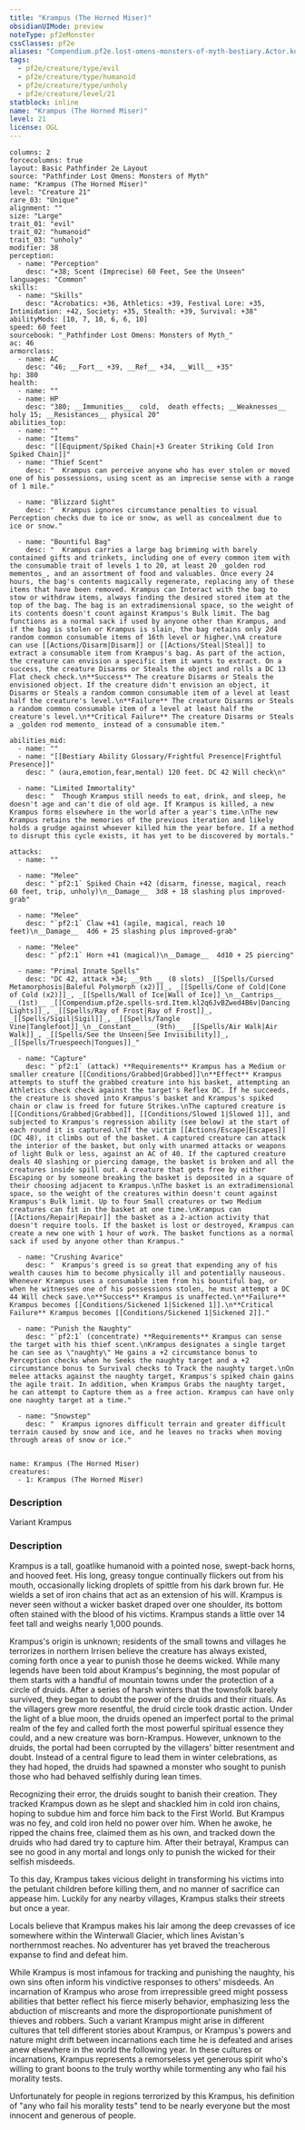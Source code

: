 ```yaml
---
title: "Krampus (The Horned Miser)"
obsidianUIMode: preview
noteType: pf2eMonster
cssClasses: pf2e
aliases: "Compendium.pf2e.lost-omens-monsters-of-myth-bestiary.Actor.kdkmTLlqzOYVxb50" 
tags:
  - pf2e/creature/type/evil
  - pf2e/creature/type/humanoid
  - pf2e/creature/type/unholy
  - pf2e/creature/level/21
statblock: inline
name: "Krampus (The Horned Miser)"
level: 21
license: OGL
---
```


```statblock
columns: 2
forcecolumns: true
layout: Basic Pathfinder 2e Layout
source: "Pathfinder Lost Omens: Monsters of Myth"
name: "Krampus (The Horned Miser)"
level: "Creature 21"
rare_03: "Unique"
alignment: ""
size: "Large"
trait_01: "evil"
trait_02: "humanoid"
trait_03: "unholy"
modifier: 38
perception:
  - name: "Perception"
    desc: "+38; Scent (Imprecise) 60 Feet, See the Unseen"
languages: "Common"
skills:
  - name: "Skills"
    desc: "Acrobatics: +36, Athletics: +39, Festival Lore: +35, Intimidation: +42, Society: +35, Stealth: +39, Survival: +38"
abilityMods: [10, 7, 10, 6, 6, 10]
speed: 60 feet
sourcebook: "_Pathfinder Lost Omens: Monsters of Myth_"
ac: 46
armorclass:
  - name: AC
    desc: "46; __Fort__ +39, __Ref__ +34, __Will__ +35"
hp: 380
health:
  - name: ""
  - name: HP
    desc: "380; __Immunities__  cold,  death effects; __Weaknesses__ holy 15; __Resistances__ physical 20"
abilities_top:
  - name: ""
  - name: "Items"
    desc: "[[Equipment/Spiked Chain|+3 Greater Striking Cold Iron Spiked Chain]]"
  - name: "Thief Scent"
    desc: "  Krampus can perceive anyone who has ever stolen or moved one of his possessions, using scent as an imprecise sense with a range of 1 mile."

  - name: "Blizzard Sight"
    desc: "  Krampus ignores circumstance penalties to visual Perception checks due to ice or snow, as well as concealment due to ice or snow."

  - name: "Bountiful Bag"
    desc: "  Krampus carries a large bag brimming with barely contained gifts and trinkets, including one of every common item with the consumable trait of levels 1 to 20, at least 20 _golden rod mementos_, and an assortment of food and valuables. Once every 24 hours, the bag's contents magically regenerate, replacing any of these items that have been removed. Krampus can Interact with the bag to stow or withdraw items, always finding the desired stored item at the top of the bag. The bag is an extradimensional space, so the weight of its contents doesn't count against Krampus's Bulk limit. The bag functions as a normal sack if used by anyone other than Krampus, and if the bag is stolen or Krampus is slain, the bag retains only 2d4 random common consumable items of 16th level or higher.\nA creature can use [[Actions/Disarm|Disarm]] or [[Actions/Steal|Steal]] to extract a consumable item from Krampus's bag. As part of the action, the creature can envision a specific item it wants to extract. On a success, the creature Disarms or Steals the object and rolls a DC 13 Flat check check.\n**Success** The creature Disarms or Steals the envisioned object. If the creature didn't envision an object, it Disarms or Steals a random common consumable item of a level at least half the creature's level.\n**Failure** The creature Disarms or Steals a random common consumable item of a level at least half the creature's level.\n**Critical Failure** The creature Disarms or Steals a _golden rod memento_ instead of a consumable item."

abilities_mid:
  - name: ""
  - name: "[[Bestiary Ability Glossary/Frightful Presence|Frightful Presence]]"
    desc: " (aura,emotion,fear,mental) 120 feet. DC 42 Will check\n"

  - name: "Limited Immortality"
    desc: "  Though Krampus still needs to eat, drink, and sleep, he doesn't age and can't die of old age. If Krampus is killed, a new Krampus forms elsewhere in the world after a year's time.\nThe new Krampus retains the memories of the previous iteration and likely holds a grudge against whoever killed him the year before. If a method to disrupt this cycle exists, it has yet to be discovered by mortals."

attacks:
  - name: ""

  - name: "Melee"
    desc: "`pf2:1` Spiked Chain +42 (disarm, finesse, magical, reach 60 feet, trip, unholy)\n__Damage__  3d8 + 18 slashing plus improved-grab"

  - name: "Melee"
    desc: "`pf2:1` Claw +41 (agile, magical, reach 10 feet)\n__Damage__  4d6 + 25 slashing plus improved-grab"

  - name: "Melee"
    desc: "`pf2:1` Horn +41 (magical)\n__Damage__  4d10 + 25 piercing"

  - name: "Primal Innate Spells"
    desc: "DC 42, attack +34; __9th __ (8 slots) _[[Spells/Cursed Metamorphosis|Baleful Polymorph (x2)]]_, _[[Spells/Cone of Cold|Cone of Cold (x2)]]_, _[[Spells/Wall of Ice|Wall of Ice]]_\n__Cantrips__  __(1st)__ _[[Compendium.pf2e.spells-srd.Item.kl2q6JvBZwed4B6v|Dancing Lights]]_, _[[Spells/Ray of Frost|Ray of Frost]]_, _[[Spells/Sigil|Sigil]]_, _[[Spells/Tangle Vine|Tanglefoot]]_\n__Constant__  __(9th)__ _[[Spells/Air Walk|Air Walk]]_, _[[Spells/See the Unseen|See Invisibility]]_, _[[Spells/Truespeech|Tongues]]_"

  - name: "Capture"
    desc: "`pf2:1` (attack) **Requirements** Krampus has a Medium or smaller creature [[Conditions/Grabbed|Grabbed]]\n**Effect** Krampus attempts to stuff the grabbed creature into his basket, attempting an Athletics check check against the target's Reflex DC. If he succeeds, the creature is shoved into Krampus's basket and Krampus's spiked chain or claw is freed for future Strikes.\nThe captured creature is [[Conditions/Grabbed|Grabbed]], [[Conditions/Slowed 1|Slowed 1]], and subjected to Krampus's regression ability (see below) at the start of each round it is captured.\nIf the victim [[Actions/Escape|Escapes]] (DC 48), it climbs out of the basket. A captured creature can attack the interior of the basket, but only with unarmed attacks or weapons of light Bulk or less, against an AC of 40. If the captured creature deals 40 slashing or piercing damage, the basket is broken and all the creatures inside spill out. A creature that gets free by either Escaping or by someone breaking the basket is deposited in a square of their choosing adjacent to Krampus.\nThe basket is an extradimensional space, so the weight of the creatures within doesn't count against Krampus's Bulk limit. Up to four Small creatures or two Medium creatures can fit in the basket at one time.\nKrampus can [[Actions/Repair|Repair]] the basket as a 2-action activity that doesn't require tools. If the basket is lost or destroyed, Krampus can create a new one with 1 hour of work. The basket functions as a normal sack if used by anyone other than Krampus."

  - name: "Crushing Avarice"
    desc: "  Krampus's greed is so great that expending any of his wealth causes him to become physically ill and potentially nauseous. Whenever Krampus uses a consumable item from his bountiful bag, or when he witnesses one of his possessions stolen, he must attempt a DC 44 Will check save.\n**Success** Krampus is unaffected.\n**Failure** Krampus becomes [[Conditions/Sickened 1|Sickened 1]].\n**Critical Failure** Krampus becomes [[Conditions/Sickened 1|Sickened 2]]."

  - name: "Punish the Naughty"
    desc: "`pf2:1` (concentrate) **Requirements** Krampus can sense the target with his thief scent.\nKrampus designates a single target he can see as \"naughty\" He gains a +2 circumstance bonus to Perception checks when he Seeks the naughty target and a +2 circumstance bonus to Survival checks to Track the naughty target.\nOn melee attacks against the naughty target, Krampus's spiked chain gains the agile trait. In addition, when Krampus Grabs the naughty target, he can attempt to Capture them as a free action. Krampus can have only one naughty target at a time."

  - name: "Snowstep"
    desc: "  Krampus ignores difficult terrain and greater difficult terrain caused by snow and ice, and he leaves no tracks when moving through areas of snow or ice."
 
```

```encounter-table
name: Krampus (The Horned Miser)
creatures:
  - 1: Krampus (The Horned Miser)
```
### Description
Variant Krampus

### Description
Krampus is a tall, goatlike humanoid with a pointed nose, swept-back horns, and hooved feet. His long, greasy tongue continually flickers out from his mouth, occasionally licking droplets of spittle from his dark brown fur. He wields a set of iron chains that act as an extension of his will. Krampus is never seen without a wicker basket draped over one shoulder, its bottom often stained with the blood of his victims. Krampus stands a little over 14 feet tall and weighs nearly 1,000 pounds.

Krampus's origin is unknown; residents of the small towns and villages he terrorizes in northern Irrisen believe the creature has always existed, coming forth once a year to punish those he deems wicked. While many legends have been told about Krampus's beginning, the most popular of them starts with a handful of mountain towns under the protection of a circle of druids. After a series of harsh winters that the townsfolk barely survived, they began to doubt the power of the druids and their rituals. As the villagers grew more resentful, the druid circle took drastic action. Under the light of a blue moon, the druids opened an imperfect portal to the primal realm of the fey and called forth the most powerful spiritual essence they could, and a new creature was born-Krampus. However, unknown to the druids, the portal had been corrupted by the villagers' bitter resentment and doubt. Instead of a central figure to lead them in winter celebrations, as they had hoped, the druids had spawned a monster who sought to punish those who had behaved selfishly during lean times.

Recognizing their error, the druids sought to banish their creation. They tracked Krampus down as he slept and shackled him in cold iron chains, hoping to subdue him and force him back to the First World. But Krampus was no fey, and cold iron held no power over him. When he awoke, he ripped the chains free, claimed them as his own, and tracked down the druids who had dared try to capture him. After their betrayal, Krampus can see no good in any mortal and longs only to punish the wicked for their selfish misdeeds.

To this day, Krampus takes vicious delight in transforming his victims into the petulant children before killing them, and no manner of sacrifice can appease him. Luckily for any nearby villages, Krampus stalks their streets but once a year.

Locals believe that Krampus makes his lair among the deep crevasses of ice somewhere within the Winterwall Glacier, which lines Avistan's northernmost reaches. No adventurer has yet braved the treacherous expanse to find and defeat him.

While Krampus is most infamous for tracking and punishing the naughty, his own sins often inform his vindictive responses to others' misdeeds. An incarnation of Krampus who arose from irrepressible greed might possess abilities that better reflect his fierce miserly behavior, emphasizing less the abduction of miscreants and more the disproportionate punishment of thieves and robbers. Such a variant Krampus might arise in different cultures that tell different stories about Krampus, or Krampus's powers and nature might drift between incarnations each time he is defeated and arises anew elsewhere in the world the following year. In these cultures or incarnations, Krampus represents a remorseless yet generous spirit who's willing to grant boons to the truly worthy while tormenting any who fail his morality tests.

Unfortunately for people in regions terrorized by this Krampus, his definition of "any who fail his morality tests" tend to be nearly everyone but the most innocent and generous of people.
